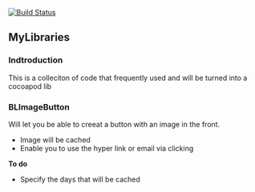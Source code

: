 
[![Build Status](https://travis-ci.org/arkilis/MyLibraries.svg?branch=master)](https://travis-ci.org/arkilis/MyLibraries)

## MyLibraries

### Indtroduction

This is a colleciton of code that frequently used and will be turned into a cocoapod lib


### BLImageButton

Will let you be able to creeat a button with an image in the front.

* Image will be cached
* Enable you to use the hyper link or email via clicking

__To do__

* Specify the days that will be cached




